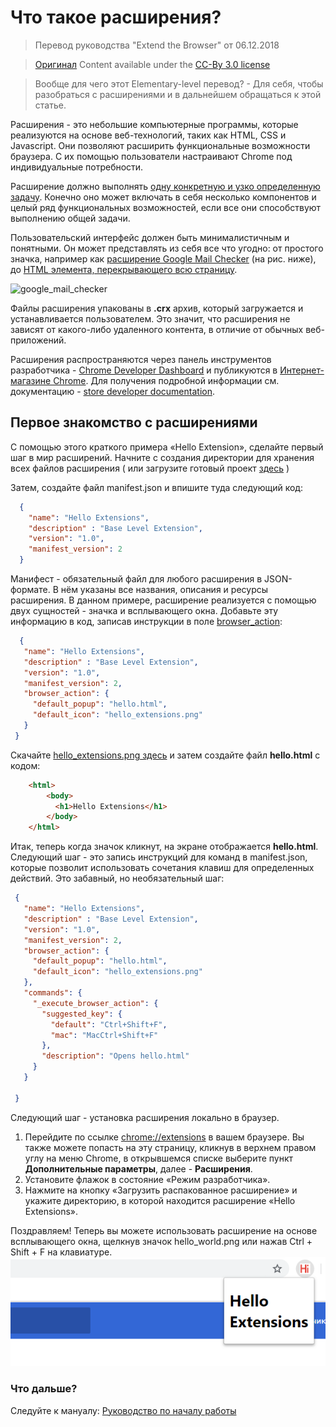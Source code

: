 # Что такое расширения?

>Перевод руководства "Extend the Browser" от 06.12.2018

>[Оригинал](https://developer.chrome.com/extensions) Content available under the [CC-By 3.0 license](http://creativecommons.org/licenses/by/3.0/)

>Вообще для чего этот Elementary-level перевод? - Для себя, чтобы разобраться с расширениями и в дальнейшем обращаться к этой статье.


Расширения - это небольшие компьютерные программы, которые реализуются на основе веб-технологий, таких как HTML, CSS и Javascript. Они позволяют расширить функциональные возможности 
браузера. С их помощью пользователи настраивают Chrome под индивидуальные потребности. 

Расширение должно выполнять [одну конкретную и узко определенную задачу](https://developer.chrome.com/extensions/single_purpose). Конечно оно может включать в себя несколько компонентов и целый
ряд функциональных возможностей, если все они способствуют выполнению общей задачи.

Пользовательский интерфейс должен быть минималистичным и понятными. Он может представлять из себя все что угодно: от простого значка, например как [расширение Google Mail Checker](https://chrome.google.com/webstore/detail/google-mail-checker/mihcahmgecmbnbcchbopgniflfhgnkff?hl=ru) (на рис. ниже),
до [HTML элемента, перекрывающего всю страницу](http://github.com).

![google_mail_checker](https://developer.chrome.com/static/images/index/gmail-small.png)

Файлы расширения упакованы в **.crx** архив, который загружается и устанавливается пользователем. Это значит, что расширения не зависят от какого-либо удаленного контента, в отличие от обычных
веб-приложений. 

Расширения распространяются через панель инструментов разработчика - [Chrome Developer Dashboard](https://chrome.google.com/webstore/developer/dashboard) и публикуются
в [Интернет-магазине Chrome](https://chrome.google.com/webstore/category/extensions). Для получения подробной информации см. документацию - [store developer documentation](http://code.google.com/chrome/webstore).
 
## Первое знакомство с расширениями

C помощью этого краткого примера «Hello Extension», сделайте первый шаг в мир расширений.
Начните с создания директории для хранения всех файлов расширения ( или загрузите готовый проект [здесь](https://developer.chrome.com/extensions/samples#search:hello) )

Затем, создайте файл manifest.json и впишите туда следующий код:

```json
  {
    "name": "Hello Extensions",
    "description" : "Base Level Extension",
    "version": "1.0",
    "manifest_version": 2
  }
```
Манифест - обязательный файл для любого расширения в JSON-формате. В нём указаны все названия, описания и ресурсы расширения. 
В данном примере, расширение реализуется с помощью двух сущностей - значка и всплывающего окна. Добавьте эту информацию в код,
записав инструкции в поле [browser_action](https://developer.chrome.com/browserAction): 

 ```json
   {
    "name": "Hello Extensions",
    "description" : "Base Level Extension",
    "version": "1.0",
    "manifest_version": 2,
    "browser_action": {
      "default_popup": "hello.html",
      "default_icon": "hello_extensions.png"
    }
  }
```
Скачайте [hello_extensions.png здесь](https://developer.chrome.com/static/images/index/hello_extensions.png) и затем создайте файл **hello.html** с кодом:

```html
	<html>
		<body>
		  <h1>Hello Extensions</h1>
		</body>
	</html>
```
Итак, теперь когда значок кликнут, на экране отображается **hello.html**. Следующий шаг - это запись инструкций для команд в manifest.json, которые позволит использовать
сочетания клавиш для определенных действий. Это забавный, но необязательный шаг:
 ```json
  {
    "name": "Hello Extensions",
    "description" : "Base Level Extension",
    "version": "1.0",
    "manifest_version": 2,
    "browser_action": {
      "default_popup": "hello.html",
      "default_icon": "hello_extensions.png"
    },
    "commands": {
      "_execute_browser_action": {
        "suggested_key": {
          "default": "Ctrl+Shift+F",
          "mac": "MacCtrl+Shift+F"
        },
        "description": "Opens hello.html"
      }
    }
  
  }
```
 Следующий шаг - установка расширения локально в браузер. 
1. Перейдите по ссылке [chrome://extensions](chrome://extensions) в вашем браузере. Вы также можете попасть на эту страницу, кликнув в верхнем правом углу на меню Chrome,
в открывшемся списке выберите пункт **Дополнительные параметры**, далее - **Расширения**.
2. Установите флажок в состояние «Режим разработчика».
3. Нажмите на кнопку «Загрузить распакованное расширение» и укажите директорию, в которой находится расширение «Hello Extensions».

Поздравляем! Теперь вы можете использовать расширение на основе всплывающего окна, щелкнув значок hello_world.png или нажав Ctrl + Shift + F на клавиатуре.
 ![google_mail_checker](images/result_of_hello_extensions.png)

 
### Что дальше?
 Следуйте к мануалу: [Руководство по началу работы](https://github.com/diehardkamikaze/study/blob/master/Optional/Chrome%20Extensions%20Tutorial/Get%20Started%20Tutorial/README.md)
 
 
 
 
 
 
